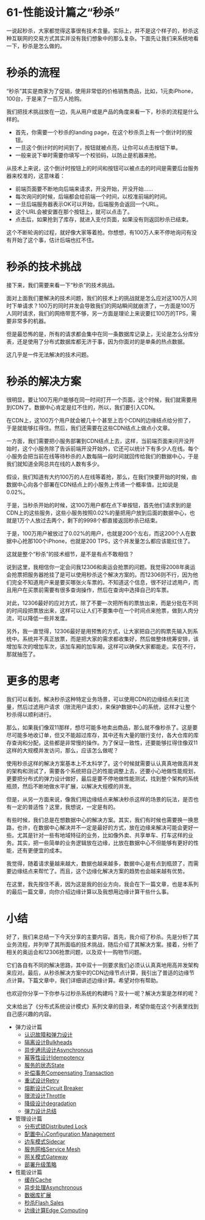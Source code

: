 # 61-性能设计篇之“秒杀”

一说起秒杀，大家都觉得这事很有技术含量。实际上，并不是这个样子的，秒杀这种互联网的交易方式其实并没有我们想象中的那么复杂。下面先让我们来系统地看一下，秒杀是怎么做的。

# 秒杀的流程

“秒杀”其实是商家为了促销，使用非常低的价格销售商品，比如，1元卖iPhone，100台，于是来了一百万人抢购。

我们把技术挑战放在一边，先从用户或是产品的角度来看一下，秒杀的流程是什么样的。

- 首先，你需要一个秒杀的landing page，在这个秒杀页上有一个倒计时的按钮。
- 一旦这个倒计时的时间到了，按钮就被点亮，让你可以点击按钮下单。
- 一般来说下单时需要你填写一个校验码，以防止是机器来抢。

从技术上来说，这个倒计时按钮上的时间和按钮可以被点击的时间是需要后台服务器来校准的，这意味着：

- 前端页面要不断地向后端来请求，开没开始，开没开始……
- 每次询问的时候，后端都会给前端一个时间，以校准前端的时间。
- 一旦后端服务器表示OK可以开始，后端服务会返回一个URL。
- 这个URL会被安置在那个按钮上，就可以点击了。
- 点击后，如果抢到了库存，就进入支付页面，如果没有则返回秒杀已结束。

这个不断轮询的过程，就好像大家等着抢。你想想，有100万人来不停地询问有没有开始了这个事，估计后端也扛不住。

# 秒杀的技术挑战

接下来，我们需要来看一下“秒杀”的技术挑战。

面对上面我们要解决的技术问题，我们的技术上的挑战就是怎么应对这100万人同时下单请求？100万的同时并发会导致我们的网站瞬间就崩溃了，一方面是100万人同时请求，我们的网络带宽不够，另一方面是理论上来说要扛100万的TPS，需要非常多的机器。

但是最恐怖的是，所有的请求都会集中在同一条数据库记录上，无论是怎么分库分表，还是使用了分布式数据库都无济于事，因为你面对的是单条的热点数据。

这几乎是一件无法解决的技术问题。

# 秒杀的解决方案

很明显，要让100万用户能够在同一时间打开一个页面，这个时候，我们就需要用到CDN了。数据中心肯定是扛不住的，所以，我们要引入CDN。

在CDN上，这100万个用户就会被几十个甚至上百个CDN的边缘结点给分担了，于是就能够扛得住。然后，我们还需要在这些CDN结点上做点小文章。

一方面，我们需要把小服务部署到CDN结点上去，这样，当前端页面来问开没开始时，这个小服务除了告诉前端开没开始外，它还可以统计下有多少人在线。每个小服务会把当前在线等待秒杀的人数每隔一段时间就回传给我们的数据中心，于是我们就知道全网总共在线的人数有多少。

假设，我们知道有大约100万的人在线等着抢，那么，在我们快要开始的时候，由数据中心向各个部署在CDN结点上的小服务上传递一个概率值，比如说是0.02%。

于是，当秒杀开始的时候，这100万用户都在点下单按钮，首先他们请求到的是CDN上的这些服务，这些小服务按照0.02%的量把用户放到后面的数据中心，也就是1万个人放过去两个，剩下的9998个都直接返回秒杀已结束。

于是，100万用户被放过了0.02%的用户，也就是200个左右，而这200个人在数据中心抢那100个iPhone，也就是200 TPS，这个并发量怎么都应该能扛住了。

这就是整个“秒杀”的技术细节，是不是有点不敢相信？

说到这里，我相信你一定会问我12306和奥运会抢票的问题。我觉得2008年奥运会抢票把服务器抢挂了是可以使用秒杀这个解决方案的。而12306则不行，因为他们完全不知道用户来是要买哪张火车票的。不知道这个信息，很不好过滤用户，而且用户在买票前需要有很多查询操作，然后在查询中选择自己的车票。

对此，12306最好的应对方式，除了不要一次把所有的票放出来，而是分批在不同的时间段把票放出来，这样可以让人们不要集中在一个时间点来抢票，做到人肉分流，可以降低一些并发度。

另外，我一直觉得，12306最好是用预售的方式，让大家把自己的购票先输入到系统中。系统并不真正放票，而是把大家的需求都收集好，然后做整体统筹安排，该增加车次的增加车次，该加车厢的加车厢，这样可以确保大家都能走。实在不行，那就抽签了。

# 更多的思考

我们可以看到，解决秒杀这种特定业务场景，可以使用CDN的边缘结点来扛流量，然后过滤用户请求（限流用户请求），来保护数据中心的系统，这样才让整个秒杀得以顺利进行。

那么，如果我们像双11那样，想尽可能多地卖出商品，那么就不像秒杀了。这是要尽可能多地收订单，但又不能超过库存，其中还有大量的银行支付，各大仓库的库存查询和分配，这些都是非常慢的操作。为了保证一致性，还要能够扛得住像双11这样的大规模并发访问，那么，应该怎么做呢？

使用秒杀这样的解决方案基本上不太科学了。这个时候就需要认认真真地做高并发的架构和测试了，需要各个系统把自己的性能调整上去，还要小心地做性能规划，更要把分布式的弹力设计做好，最后是要不停地做性能测试，找到整个架构的系统瓶颈，然后不断地做水平扩展，以解决大规模的并发。

但是，从另一方面来说，像我们用边缘结点来解决秒杀这样的场景的玩法，是否也有一定的普适性？这里，我想说，一定是有的。

有些时候，我们总是在想数据中心的解决方案。其实，我们有时候也需要换一换思路，也许，在数据中心解决并不一定是最好的方式，放在边缘来解决可能会更好一些。尤其是针对一些有地域特征的业务，比如像外卖、共享单车、打车这样的业务。其实，把一些简单的业务逻辑放在边缘，比放在数据中心不但能够有更好的性能，还有更便宜的成本。

我觉得，随着请求量越来越大，数据也越来越多，数据中心是有点到瓶颈了，而需要边缘结点来帮忙了。而且，这个边缘化解决方案的趋势也会越来越有优势。

在这里，我先按住不表，因为这是我的创业方向，我会在下一篇文章，也是本系列的最后一篇文章，向你介绍边缘计算以及我想用边缘计算干些什么事。

# 小结

好了，我们来总结一下今天分享的主要内容。首先，我介绍了秒杀。先是分析了其业务流程，并列举了其所面临的技术挑战，随后介绍了其解决方案。接着，分析了相关的奥运会和12306抢票问题，以及双十一购物节问题。

它们各自有不同的解决思路，其中双十一则要求我们必须认认真真地用高并发架构来应对。最后，从秒杀解决方案中的CDN边缘节点计算，我引出了普适的边缘节点计算。下篇文章中，我们详细讲述边缘计算。希望对你有帮助。

也欢迎你分享一下你参与过秒杀系统的构建吗？双十一呢？解决方案是怎样的呢？

文末给出了《分布式系统设计模式》系列文章的目录，希望你能在这个列表里找到自己感兴趣的内容。

- 弹力设计篇
  - [认识故障和弹力设计](https://time.geekbang.org/column/article/3912)
  - [隔离设计Bulkheads](https://time.geekbang.org/column/article/3917)
  - [异步通讯设计Asynchronous](https://time.geekbang.org/column/article/3926)
  - [幂等性设计Idempotency](https://time.geekbang.org/column/article/4050)
  - [服务的状态State](https://time.geekbang.org/column/article/4086)
  - [补偿事务Compensating Transaction](https://time.geekbang.org/column/article/4087)
  - [重试设计Retry](https://time.geekbang.org/column/article/4121)
  - [熔断设计Circuit Breaker](https://time.geekbang.org/column/article/4241)
  - [限流设计Throttle](https://time.geekbang.org/column/article/4245)
  - [降级设计degradation](https://time.geekbang.org/column/article/4252)
  - [弹力设计总结](https://time.geekbang.org/column/article/4253)
- 管理设计篇
  - [分布式锁Distributed Lock](https://time.geekbang.org/column/article/5175)
  - [配置中心Configuration Management](https://time.geekbang.org/column/article/5819)
  - [边车模式Sidecar](https://time.geekbang.org/column/article/5909)
  - [服务网格Service Mesh](https://time.geekbang.org/column/article/5920)
  - [网关模式Gateway](https://time.geekbang.org/column/article/6086)
  - [部署升级策略](https://time.geekbang.org/column/article/6283)
- 性能设计篇
  - [缓存Cache](https://time.geekbang.org/column/article/6282)
  - [异步处理Asynchronous](https://time.geekbang.org/column/article/7036)
  - [数据库扩展](https://time.geekbang.org/column/article/7045)
  - [秒杀Flash Sales](https://time.geekbang.org/column/article/7047)
  - [边缘计算Edge Computing](https://time.geekbang.org/column/article/7086)